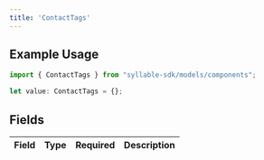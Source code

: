 ```yaml
---
title: 'ContactTags'
---
```


## Example Usage

```typescript
import { ContactTags } from "syllable-sdk/models/components";

let value: ContactTags = {};
```

## Fields

| Field       | Type        | Required    | Description |
| ----------- | ----------- | ----------- | ----------- |